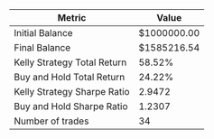 | Metric | Value |
| --- | --- |
| Initial Balance | $1000000.00 |
| Final Balance | $1585216.54 |
| Kelly Strategy Total Return | 58.52% |
| Buy and Hold Total Return | 24.22% |
| Kelly Strategy Sharpe Ratio | 2.9472 |
| Buy and Hold Sharpe Ratio | 1.2307 |
| Number of trades | 34 |
